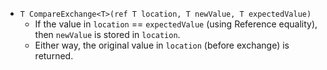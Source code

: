 ﻿- `T CompareExchange<T>(ref T location, T newValue, T expectedValue)`
    - If the value in `location` == `expectedValue` (using Reference equality), then `newValue` is stored in `location`.
    - Either way, the original value in `location` (before exchange) is returned.